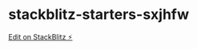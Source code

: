 # stackblitz-starters-sxjhfw

[Edit on StackBlitz ⚡️](https://stackblitz.com/edit/stackblitz-starters-m5g8ue)
